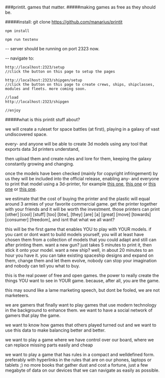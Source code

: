 ###printit. games that matter.
#####making games as free as they should be.

#####install:
    git clone https://github.com/manarius/printit
    
    npm install
    
    npm run testenv
    
-- server should be running on port 2323 now.

-- navigate to:

    http://localhost:2323/setup
    //click the button on this page to setup the pages
    
    http://localhost:2323/shipgen/setup
    //click the button on this page to create crews, ships, shipclasses, modules and fleets. more coming soon.
    
    //load
    http://localhost:2323/shipgen
    
    //enjoy
    
#####what is this printit stuff about?

we will create a ruleset for space battles (at first), 
playing in a galaxy of vast undiscovered space.

every- and anyone will be able to create 3d models using any tool that exports data 3d printers understand,

then upload them and create rules and lore for them, 
keeping the galaxy constantly growing and changing.

once the models have been checked (mainly for copyright infringement) by us they will be included into the official release,
enabling any- and everyone
to print that model using a 3d-printer, for example [this one](http://store.makerbot.com/replicator2.html), [this one](http://cubify.com/cube/) or [this one](https://grrf.de/de/catalog/3d-drucker-protos-x400/grrf-protos-x400) or [this one](http://cb-printer.com/en/shop/3d-printer-cb-printer-com/).


we estimate that the cost of buying the printer and the plastic will equal around 3 armies of your favorite commercial game.
get the printer together with your friends and it will be worth the investment.
those printers can print [other] [cool] [stuff] [too] [btw], [they] [are] [a] [great] [move] [towards] [consumer] [freedom],
and isnt that what we all want?

this will be the first game that enables YOU to play with YOUR models.
if you cant or dont want to build models yourself,
you will at least have chosen them from a collection of models that you could adapt and still can after printing them.
want a new gun? just takes 5 minutes to print it, then stick it onto your model.
want a new ship? well, in about 20 minutes to an hour you have it.
you can take existing spaceship designs and expand on them, change them and let them evolve,
nobody can stop your imagination and nobody can tell you what to buy.

this is the real power of free and open games.
the power to really create the things YOU want to see in YOUR game.
because, after all, you are the game.

this may sound like a lame marketing speech, but dont be fooled, we are not marketeers.

we are gamers that finally want to play games that use modern technology in the background to enhance them.
we want to have a social network of gamers that play the game.

we want to know how games that others played turned out and we want to use this data to make balancing better and better.

we want to play a game where we have control over our board, where we can replace missing parts easily and cheap 

we want to play a game that has rules in a compact and welldefined form. 
preferably with hyperlinks in the rules that are on our phones, laptops or tablets ;) 
no more books that gather dust and cost a fortune,
just a few megabyte of data on our devices that we can navigate as easily as possible.
